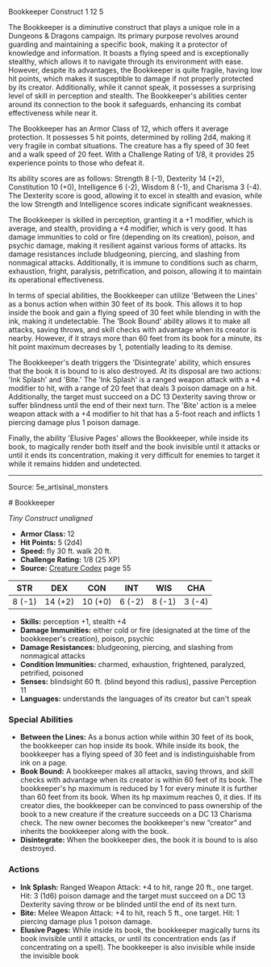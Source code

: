 <MonsterName/>Bookkeeper</MonsterName>
<CreatureType/>Construct</CreatureType>
<CR/>1</CR>
<AC/>12</AC>
<HP/>5</HP>
<summary>The Bookkeeper is a diminutive construct that plays a unique role in a Dungeons & Dragons campaign. Its primary purpose revolves around guarding and maintaining a specific book, making it a protector of knowledge and information. It boasts a flying speed and is exceptionally stealthy, which allows it to navigate through its environment with ease. However, despite its advantages, the Bookkeeper is quite fragile, having low hit points, which makes it susceptible to damage if not properly protected by its creator. Additionally, while it cannot speak, it possesses a surprising level of skill in perception and stealth. The Bookkeeper's abilities center around its connection to the book it safeguards, enhancing its combat effectiveness while near it.</summary>

<detail>

The Bookkeeper has an Armor Class of 12, which offers it average protection. It possesses 5 hit points, determined by rolling 2d4, making it very fragile in combat situations. The creature has a fly speed of 30 feet and a walk speed of 20 feet. With a Challenge Rating of 1/8, it provides 25 experience points to those who defeat it.

Its ability scores are as follows: Strength 8 (-1), Dexterity 14 (+2), Constitution 10 (+0), Intelligence 6 (-2), Wisdom 8 (-1), and Charisma 3 (-4). The Dexterity score is good, allowing it to excel in stealth and evasion, while the low Strength and Intelligence scores indicate significant weaknesses.

The Bookkeeper is skilled in perception, granting it a +1 modifier, which is average, and stealth, providing a +4 modifier, which is very good. It has damage immunities to cold or fire (depending on its creation), poison, and psychic damage, making it resilient against various forms of attacks. Its damage resistances include bludgeoning, piercing, and slashing from nonmagical attacks. Additionally, it is immune to conditions such as charm, exhaustion, fright, paralysis, petrification, and poison, allowing it to maintain its operational effectiveness.

In terms of special abilities, the Bookkeeper can utilize 'Between the Lines' as a bonus action when within 30 feet of its book. This allows it to hop inside the book and gain a flying speed of 30 feet while blending in with the ink, making it undetectable. The 'Book Bound' ability allows it to make all attacks, saving throws, and skill checks with advantage when its creator is nearby. However, if it strays more than 60 feet from its book for a minute, its hit point maximum decreases by 1, potentially leading to its demise.

The Bookkeeper's death triggers the 'Disintegrate' ability, which ensures that the book it is bound to is also destroyed. At its disposal are two actions: 'Ink Splash' and 'Bite.' The 'Ink Splash' is a ranged weapon attack with a +4 modifier to hit, with a range of 20 feet that deals 3 poison damage on a hit. Additionally, the target must succeed on a DC 13 Dexterity saving throw or suffer blindness until the end of their next turn. The 'Bite' action is a melee weapon attack with a +4 modifier to hit that has a 5-foot reach and inflicts 1 piercing damage plus 1 poison damage.

Finally, the ability 'Elusive Pages' allows the Bookkeeper, while inside its book, to magically render both itself and the book invisible until it attacks or until it ends its concentration, making it very difficult for enemies to target it while it remains hidden and undetected.</detail>



---

Source: 5e_artisinal_monsters

<statblock>
# Bookkeeper

*Tiny* *Construct* *unaligned*

- **Armor Class:** 12
- **Hit Points:** 5 (2d4)
- **Speed:** fly 30 ft. walk 20 ft.
- **Challenge Rating:** 1/8 (25 XP)
- **Source:** [Creature Codex](https://koboldpress.com/kpstore/product/creature-codex-for-5th-edition-dnd) page 55

| STR | DEX | CON | INT | WIS | CHA |
| --- | --- | --- | --- | --- | --- |
| 8 (-1) | 14 (+2) | 10 (+0) | 6 (-2) | 8 (-1) | 3 (-4) |

- **Skills:** perception +1, stealth +4
- **Damage Immunities:** either cold or fire (designated at the time of the bookkeeper's creation), poison, psychic
- **Damage Resistances:** bludgeoning, piercing, and slashing from nonmagical attacks
- **Condition Immunities:** charmed, exhaustion, frightened, paralyzed, petrified, poisoned
- **Senses:** blindsight 60 ft. (blind beyond this radius), passive Perception 11
- **Languages:** understands the languages of its creator but can't speak

### Special Abilities

- **Between the Lines:** As a bonus action while within 30 feet of its book, the bookkeeper can hop inside its book. While inside its book, the bookkeeper has a flying speed of 30 feet and is indistinguishable from ink on a page.
- **Book Bound:** A bookkeeper makes all attacks, saving throws, and skill checks with advantage when its creator is within 60 feet of its book. The bookkeeper's hp maximum is reduced by 1 for every minute it is further than 60 feet from its book. When its hp maximum reaches 0, it dies. If its creator dies, the bookkeeper can be convinced to pass ownership of the book to a new creature if the creature succeeds on a DC 13 Charisma check. The new owner becomes the bookkeeper's new “creator” and inherits the bookkeeper along with the book.
- **Disintegrate:** When the bookkeeper dies, the book it is bound to is also destroyed.

### Actions

- **Ink Splash:** Ranged Weapon Attack: +4 to hit, range 20 ft., one target. Hit: 3 (1d6) poison damage and the target must succeed on a DC 13 Dexterity saving throw or be blinded until the end of its next turn.
- **Bite:** Melee Weapon Attack: +4 to hit, reach 5 ft., one target. Hit: 1 piercing damage plus 1 poison damage.
- **Elusive Pages:** While inside its book, the bookkeeper magically turns its book invisible until it attacks, or until its concentration ends (as if concentrating on a spell). The bookkeeper is also invisible while inside the invisible book


</statblock>


